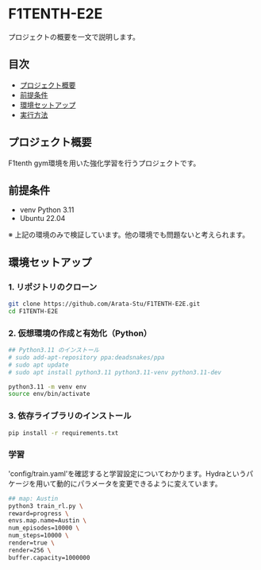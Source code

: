 # F1TENTH-E2E

プロジェクトの概要を一文で説明します。

## 目次
- [プロジェクト概要](#プロジェクト概要)
- [前提条件](#前提条件)
- [環境セットアップ](#環境セットアップ)
- [実行方法](#実行方法)


## プロジェクト概要

F1tenth gym環境を用いた強化学習を行うプロジェクトです。

## 前提条件

- venv Python 3.11 
- Ubuntu 22.04

※ 上記の環境のみで検証しています。他の環境でも問題ないと考えられます。

## 環境セットアップ

### 1. リポジトリのクローン
```bash
git clone https://github.com/Arata-Stu/F1TENTH-E2E.git
cd F1TENTH-E2E
```

### 2. 仮想環境の作成と有効化（Python）
```bash
## Python3.11 のインストール
# sudo add-apt-repository ppa:deadsnakes/ppa
# sudo apt update
# sudo apt install python3.11 python3.11-venv python3.11-dev

python3.11 -m venv env
source env/bin/activate  
```

### 3. 依存ライブラリのインストール
```bash
pip install -r requirements.txt
```


### 学習
'config/train.yaml'を確認すると学習設定についてわかります。Hydraというパケージを用いて動的にパラメータを変更できるように変えています。
```bash
## map: Austin
python3 train_rl.py \
reward=progress \
envs.map.name=Austin \
num_episodes=10000 \
num_steps=10000 \
render=true \
render=256 \
buffer.capacity=1000000
```
